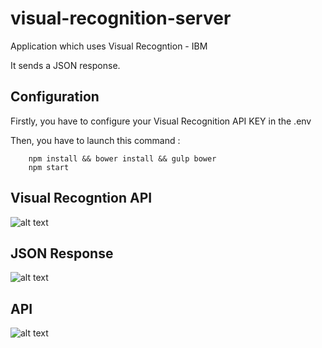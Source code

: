 # visual-recognition-server

Application which uses Visual Recogntion - IBM

It sends a JSON response.

## Configuration

Firstly, you have to configure your Visual Recognition API KEY in the .env

Then, you have to launch this command :

```
    npm install && bower install && gulp bower
    npm start
```


## Visual Recogntion API

![alt text](https://github.com/maxgfr/visual-recognition-server/blob/master/capture/capture1.png)


## JSON Response

![alt text](https://github.com/maxgfr/visual-recognition-server/blob/master/capture/capture2.png)


## API

![alt text](https://github.com/maxgfr/visual-recognition-server/blob/master/capture/capture3.png)
